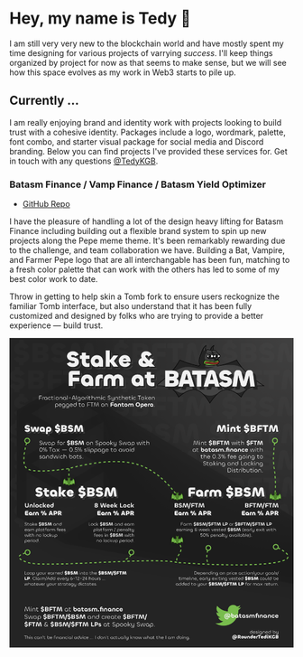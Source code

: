 # Hey, my name is Tedy 👋

I am still very very new to the blockchain world and have mostly spent my time designing for various projects of varrying _success_. I'll keep things organized by project for now as that seems to make sense, but we will see how this space evolves as my work in Web3 starts to pile up. 

## Currently ...
I am really enjoying brand and identity work with projects looking to build trust with a cohesive identity. Packages include a logo, wordmark, palette, font combo, and starter visual package for social media and Discord branding. Below you can find projects I've provided these services for. Get in touch with any questions [@TedyKGB](https://twitter.com/TedyKGB).

### Batasm Finance / Vamp Finance / Batasm Yield Optimizer
- [GitHub Repo](https://github.com/batasm-finance/batasm-assets)

I have the pleasure of handling a lot of the design heavy lifting for Batasm Finance including building out a flexible brand system to spin up new projects along the Pepe meme theme. It's been remarkably rewarding due to the challenge, and team collaboration we have. Building a Bat, Vampire, and Farmer Pepe logo that are all interchangable has been fun, matching to a fresh color palette that can work with the others has led to some of my best color work to date.

Throw in getting to help skin a Tomb fork to ensure users reckognize the familiar Tomb interface, but also understand that it has been fully customized and designed by folks who are trying to provide a better experience — build trust.

![How to Bastasm Infographic](https://github.com/batasm-finance/batasm-assets/blob/master/batasm/how-to-batasm-v1.4.png)

